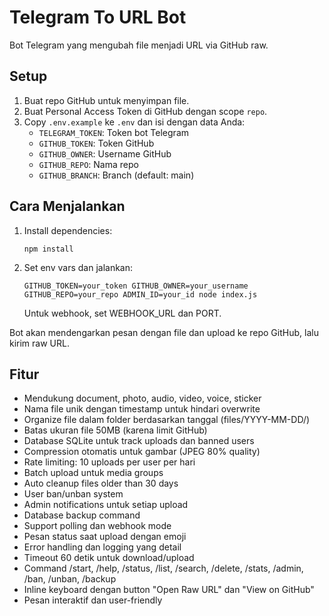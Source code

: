 # Telegram To URL Bot

Bot Telegram yang mengubah file menjadi URL via GitHub raw.

## Setup

1. Buat repo GitHub untuk menyimpan file.
2. Buat Personal Access Token di GitHub dengan scope `repo`.
3. Copy `.env.example` ke `.env` dan isi dengan data Anda:
   - `TELEGRAM_TOKEN`: Token bot Telegram
   - `GITHUB_TOKEN`: Token GitHub
   - `GITHUB_OWNER`: Username GitHub
   - `GITHUB_REPO`: Nama repo
   - `GITHUB_BRANCH`: Branch (default: main)

## Cara Menjalankan

1. Install dependencies:
   ```
   npm install
   ```

2. Set env vars dan jalankan:
   ```
   GITHUB_TOKEN=your_token GITHUB_OWNER=your_username GITHUB_REPO=your_repo ADMIN_ID=your_id node index.js
   ```
   Untuk webhook, set WEBHOOK_URL dan PORT.

Bot akan mendengarkan pesan dengan file dan upload ke repo GitHub, lalu kirim raw URL.

## Fitur

- Mendukung document, photo, audio, video, voice, sticker
- Nama file unik dengan timestamp untuk hindari overwrite
- Organize file dalam folder berdasarkan tanggal (files/YYYY-MM-DD/)
- Batas ukuran file 50MB (karena limit GitHub)
- Database SQLite untuk track uploads dan banned users
- Compression otomatis untuk gambar (JPEG 80% quality)
- Rate limiting: 10 uploads per user per hari
- Batch upload untuk media groups
- Auto cleanup files older than 30 days
- User ban/unban system
- Admin notifications untuk setiap upload
- Database backup command
- Support polling dan webhook mode
- Pesan status saat upload dengan emoji
- Error handling dan logging yang detail
- Timeout 60 detik untuk download/upload
- Command /start, /help, /status, /list, /search, /delete, /stats, /admin, /ban, /unban, /backup
- Inline keyboard dengan button "Open Raw URL" dan "View on GitHub"
- Pesan interaktif dan user-friendly